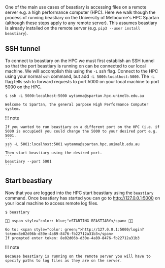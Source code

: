 
One of the main use cases of beastiary is accessing files on a remote server e.g. a high performance computer (HPC). Here we walk though the process of running beastiary on the University of Melbourne's HPC Spartan (although these steps apply to any remote server). This assumes beastiary is already installed on the remote server (e.g. `pip3 --user install beastiary`). 

## SSH tunnel

To connect to beastiary on the HPC we must first establish an SSH tunnel so that the port beastiary is running on can be connected to our local machine. We will accomplish this using the `-L` ssh flag. Connect to the HPC using your normal `ssh` command, but add `-L 5000:localhost:5000`. The `-L` flag tells ssh to forward requests to port 5000 on your local machine to port 5000 on the HPC. 

<div class="termy">

```console
$ ssh -L 5000:localhost:5000 wytamma@spartan.hpc.unimelb.edu.au

Welcome to Spartan, the general purpose High Performance Computer system.
```

</div>


!!! note
    
    If you wanted to run beastiary on a different port on the HPC (i.e. if 5000 is occupied) you could change the 5000 to your desired port e.g. 5001. 
    ```
    ssh -L 5001:localhost:5001 wytamma@spartan.hpc.unimelb.edu.au
    ```
    Then start beastiary using the desired port.
    ```
    beastiary --port 5001
    ```



## Start beastiary 

Now that you are logged into the HPC start beastiary using the `beastiary` command. Once beastiary has started you can go to http://127.0.0.1:5000 on your local machine to access remote log files. 

<div class="termy">

```console
$ beastiary

🐙🐁 <span style="color: blue;">STARTING BEASTIARY</span> 🐁🐙

Go to: <span style="color: green;">http://127.0.0.1:5000/login?token=8e02d06b-d30e-4a89-8476-fb22712a31b3</span>
If prompted enter token: 8e02d06b-d30e-4a89-8476-fb22712a31b3
```

</div>


!!! note

    Because beastiary is running on the remote server you will have to specify paths to log files as they are on the server. 

